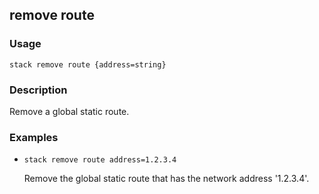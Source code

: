 ## remove route

### Usage

`stack remove route {address=string}`

### Description

Remove a global static route.

### Examples

* `stack remove route address=1.2.3.4`

   Remove the global static route that has the network address '1.2.3.4'.



